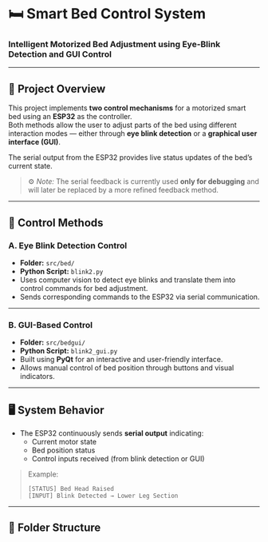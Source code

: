 # 🛏️ Smart Bed Control System  

### Intelligent Motorized Bed Adjustment using Eye-Blink Detection and GUI Control  

---

## 📁 Project Overview

This project implements **two control mechanisms** for a motorized smart bed using an **ESP32** as the controller.  
Both methods allow the user to adjust parts of the bed using different interaction modes — either through **eye blink detection** or a **graphical user interface (GUI)**.  

The serial output from the ESP32 provides live status updates of the bed’s current state.  
> ⚙️ *Note:* The serial feedback is currently used **only for debugging** and will later be replaced by a more refined feedback method.

---

## 🧠 Control Methods

### **A. Eye Blink Detection Control**
- **Folder:** `src/bed/`
- **Python Script:** `blink2.py`
- Uses computer vision to detect eye blinks and translate them into control commands for bed adjustment.
- Sends corresponding commands to the ESP32 via serial communication.

---

### **B. GUI-Based Control**
- **Folder:** `src/bedgui/`
- **Python Script:** `blink2_gui.py`
- Built using **PyQt** for an interactive and user-friendly interface.
- Allows manual control of bed position through buttons and visual indicators.

---

## 🖥️ System Behavior

- The ESP32 continuously sends **serial output** indicating:
  - Current motor state  
  - Bed position status  
  - Control inputs received (from blink detection or GUI)

> Example:  
> ```
> [STATUS] Bed Head Raised  
> [INPUT] Blink Detected → Lower Leg Section  
> ```

---

## 🧩 Folder Structure

